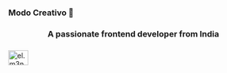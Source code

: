 ### Modo Creativo 🔭

<h3 align="center">A passionate frontend developer from India</h3>

<h3 align="left"> </h3>
<p align="left">
<a href="https://instagram.com/@el.m3n" target="blank"><img align="center" src="https://raw.githubusercontent.com/rahuldkjain/github-profile-readme-generator/master/src/images/icons/Social/instagram.svg" alt="el.m3n" height="30" width="40" /></a>
</p>
